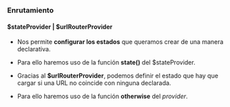 ### Enrutamiento
#### $stateProvider | $urlRouterProvider

- Nos permite **configurar los estados** que queramos crear de una manera declarativa.

- Para ello haremos uso de la función **state()** del $stateProvider.

- Gracias al **$urlRouterProvider**, podemos definir el estado que hay que cargar si una URL no coincide con ninguna declarada.

- Para ello haremos uso de la función **otherwise** del *provider*.
